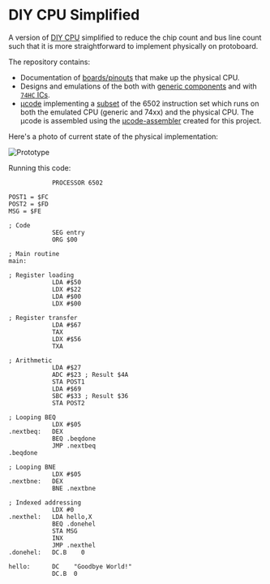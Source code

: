 # DIY CPU Simplified

A version of [DIY CPU](https://github.com/skagra/diy-cpu-meta) simplified to reduce the chip count and bus line count such that it is more straightforward to
implement physically on protoboard.

The repository contains:

* Documentation of [boards/pinouts](docs/boards.md) that make up the physical CPU.
* Designs and emulations of the both with [generic components](designs/generic/) and with [`74HC` ICs](designs/74x/).
* [μcode](ucode) implementing a [subset](docs/implemented.md) of the 6502 instruction set which runs on both the emulated CPU (generic and 74xx) and the physical CPU.  The μcode is assembled using the [μcode-assembler](https://github.com/skagra/diy-cpu-uc-assembler) created for this project. 

Here's a photo of current state of the physical implementation:

![Prototype](docs/Prototype.png)

Running this code:

```Assembly
            PROCESSOR 6502

POST1 = $FC
POST2 = $FD
MSG = $FE

; Code
            SEG entry
            ORG $00

; Main routine
main:       

; Register loading
            LDA #$50
            LDX #$22
            LDA #$00
            LDX #$00

; Register transfer
            LDA #$67
            TAX
            LDX #$56
            TXA

; Arithmetic
            LDA #$27
            ADC #$23 ; Result $4A
            STA POST1
            LDA #$69
            SBC #$33 ; Result $36
            STA POST2

; Looping BEQ
            LDX #$05
.nextbeq:   DEX
            BEQ .beqdone
            JMP .nextbeq
.beqdone

; Looping BNE
            LDX #$05
.nextbne:   DEX
            BNE .nextbne

; Indexed addressing
            LDX #0
.nexthel:   LDA hello,X
            BEQ .donehel
            STA MSG
            INX 
            JMP .nexthel
.donehel:   DC.B    0

hello:      DC    "Goodbye World!" 
            DC.B  0
```